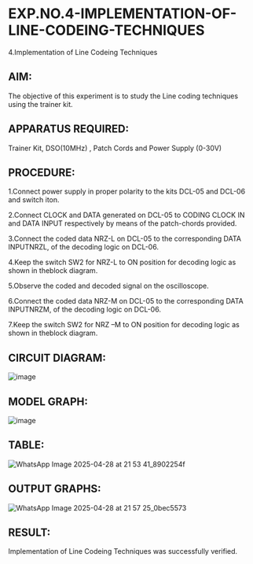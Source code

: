 # EXP.NO.4-IMPLEMENTATION-OF-LINE-CODEING-TECHNIQUES

4.Implementation of Line Codeing Techniques 
  
## AIM:

 The objective of this experiment is to study the Line coding techniques using the trainer kit.
 
## APPARATUS REQUIRED:

Trainer Kit, DSO(10MHz) , Patch Cords and Power Supply (0-30V) 

## PROCEDURE:

1.Connect power supply in proper polarity to the kits DCL-05 and DCL-06 and switch iton.

2.Connect CLOCK and DATA generated on DCL-05 to CODING CLOCK IN and DATA INPUT respectively by means of the patch-chords provided.

3.Connect the coded data NRZ-L on DCL-05 to the corresponding DATA INPUTNRZL, of the decoding logic on DCL-06.

4.Keep the switch SW2 for NRZ-L to ON position for decoding logic as shown in theblock diagram.

5.Observe the coded and decoded signal on the oscilloscope.

6.Connect the coded data NRZ-M on DCL-05 to the corresponding DATA INPUTNRZM, of the decoding logic on DCL-06.

7.Keep the switch SW2 for NRZ –M to ON position for decoding logic as shown in theblock diagram.

## CIRCUIT DIAGRAM:
![image](https://github.com/user-attachments/assets/4ab1ac53-f950-4c30-9ce0-cc110f6d9fcd)


## MODEL GRAPH:
![image](https://github.com/user-attachments/assets/76ae0e62-3481-452b-be86-765c6a0d9627)


## TABLE:
![WhatsApp Image 2025-04-28 at 21 53 41_8902254f](https://github.com/user-attachments/assets/da5829e9-6600-4f0e-9432-fffeaa81ff70)



## OUTPUT GRAPHS:
![WhatsApp Image 2025-04-28 at 21 57 25_0bec5573](https://github.com/user-attachments/assets/bef0deec-5fad-4468-ac11-dcd1e744cbb1)


## RESULT: 
Implementation of Line Codeing Techniques was successfully verified.
